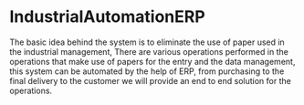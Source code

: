 # IndustrialAutomationERP
The basic idea behind the system is to eliminate the use of paper used in the industrial management, There are various operations performed in the operations that make use of papers for the entry and the data management, this system can be automated by the help of ERP, from purchasing to the final delivery to the customer we will provide an end to end solution for the operations.
